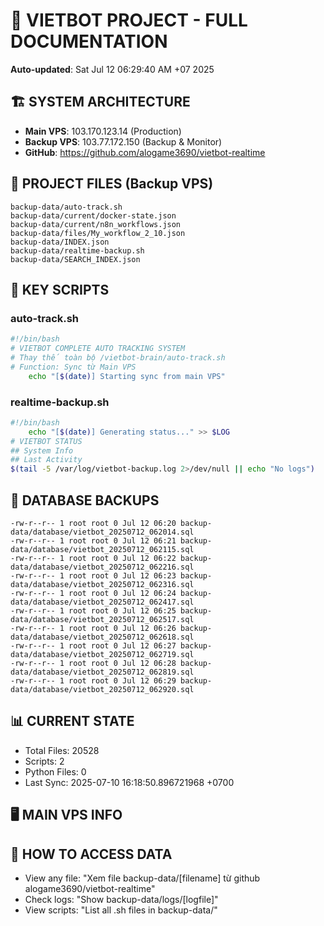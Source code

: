 # 🤖 VIETBOT PROJECT - FULL DOCUMENTATION
**Auto-updated**: Sat Jul 12 06:29:40 AM +07 2025

## 🏗️ SYSTEM ARCHITECTURE
- **Main VPS**: 103.170.123.14 (Production)
- **Backup VPS**: 103.77.172.150 (Backup & Monitor)
- **GitHub**: https://github.com/alogame3690/vietbot-realtime

## 📁 PROJECT FILES (Backup VPS)
```
backup-data/auto-track.sh
backup-data/current/docker-state.json
backup-data/current/n8n_workflows.json
backup-data/files/My_workflow_2_10.json
backup-data/INDEX.json
backup-data/realtime-backup.sh
backup-data/SEARCH_INDEX.json
```

## 🔧 KEY SCRIPTS
### auto-track.sh
```bash
#!/bin/bash
# VIETBOT COMPLETE AUTO TRACKING SYSTEM
# Thay thế toàn bộ /vietbot-brain/auto-track.sh
# Function: Sync từ Main VPS
    echo "[$(date)] Starting sync from main VPS"
```
### realtime-backup.sh
```bash
#!/bin/bash
    echo "[$(date)] Generating status..." >> $LOG
# VIETBOT STATUS
## System Info
## Last Activity
$(tail -5 /var/log/vietbot-backup.log 2>/dev/null || echo "No logs")
```

## 💾 DATABASE BACKUPS
```
-rw-r--r-- 1 root root 0 Jul 12 06:20 backup-data/database/vietbot_20250712_062014.sql
-rw-r--r-- 1 root root 0 Jul 12 06:21 backup-data/database/vietbot_20250712_062115.sql
-rw-r--r-- 1 root root 0 Jul 12 06:22 backup-data/database/vietbot_20250712_062216.sql
-rw-r--r-- 1 root root 0 Jul 12 06:23 backup-data/database/vietbot_20250712_062316.sql
-rw-r--r-- 1 root root 0 Jul 12 06:24 backup-data/database/vietbot_20250712_062417.sql
-rw-r--r-- 1 root root 0 Jul 12 06:25 backup-data/database/vietbot_20250712_062517.sql
-rw-r--r-- 1 root root 0 Jul 12 06:26 backup-data/database/vietbot_20250712_062618.sql
-rw-r--r-- 1 root root 0 Jul 12 06:27 backup-data/database/vietbot_20250712_062719.sql
-rw-r--r-- 1 root root 0 Jul 12 06:28 backup-data/database/vietbot_20250712_062819.sql
-rw-r--r-- 1 root root 0 Jul 12 06:29 backup-data/database/vietbot_20250712_062920.sql
```

## 📊 CURRENT STATE
- Total Files: 20528
- Scripts: 2
- Python Files: 0
- Last Sync: 2025-07-10 16:18:50.896721968 +0700

## 🖥️ MAIN VPS INFO


## 🚨 HOW TO ACCESS DATA
- View any file: "Xem file backup-data/[filename] từ github alogame3690/vietbot-realtime"
- Check logs: "Show backup-data/logs/[logfile]"
- View scripts: "List all .sh files in backup-data/"
